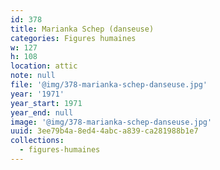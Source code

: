 ```yaml
---
id: 378
title: Marianka Schep (danseuse)
categories: Figures humaines
w: 127
h: 108
location: attic
note: null
file: '@img/378-marianka-schep-danseuse.jpg'
year: '1971'
year_start: 1971
year_end: null
image: '@img/378-marianka-schep-danseuse.jpg'
uuid: 3ee79b4a-8ed4-4abc-a839-ca281988b1e7
collections:
  - figures-humaines
---
```


